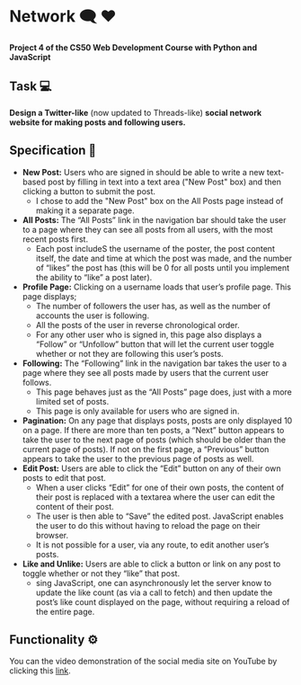 # Network 🗨️ ❤️

**Project 4 of the CS50 Web Development Course with Python and JavaScript**

## Task 💻

**Design a Twitter-like** (now updated to Threads-like) **social network website for making posts and following users.**

## Specification 📝

* **New Post:**  Users who are signed in should be able to write a new text-based post by filling in text into a text area ("New Post" box) and then clicking a button to submit the post.
    - I chose to add the "New Post" box on the All Posts page instead of making it a separate page.
* **All Posts:** The “All Posts” link in the navigation bar should take the user to a page where they can see all posts from all users, with the most recent posts first.
    - Each post includeS the username of the poster, the post content itself, the date and time at which the post was made, and the number of “likes” the post has (this will be 0 for all posts until you implement the ability to “like” a post later).
* **Profile Page:** Clicking on a username loads that user’s profile page. This page displays;
    - The number of followers the user has, as well as the number of accounts the user is following.
    - All the posts of the user in reverse chronological order.
    - For any other user who is signed in, this page also displays a “Follow” or “Unfollow” button that will let the current user toggle whether or not they are following this user’s posts.  
* **Following:** The “Following” link in the navigation bar takes the user to a page where they see all posts made by users that the current user follows.
    - This page behaves just as the “All Posts” page does, just with a more limited set of posts.
    - This page is only available for users who are signed in.
* **Pagination:** On any page that displays posts, posts are only displayed 10 on a page. If there are more than ten posts, a “Next” button appears to take the user to the next page of posts (which should be older than the current page of posts). If not on the first page, a “Previous” button appears to take the user to the previous page of posts as well.
* **Edit Post:** Users are able to click the “Edit” button on any of their own posts to edit that post.
    - When a user clicks “Edit” for one of their own posts, the content of their post is replaced with a textarea where the user can edit the content of their post.
    - The user is then able to “Save” the edited post. JavaScript enables the user to do this without having to reload the page on their browser.
    -  It is not possible for a user, via any route, to edit another user’s posts.
* **Like and Unlike:** Users are able to click a button or link on any post to toggle whether or not they “like” that post.
    - sing JavaScript, one can asynchronously let the server know to update the like count (as via a call to fetch) and then update the post’s like count displayed on the page, without requiring a reload of the entire page.

## Functionality ⚙️

You can the video demonstration of the social media site on YouTube by clicking this [link](https://youtu.be/yT59n7LuXfc).
